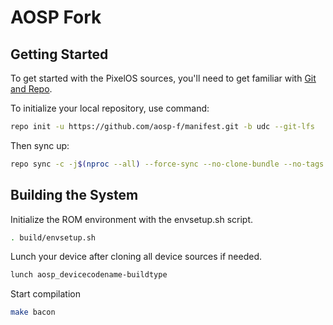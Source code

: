 # AOSP Fork

 Getting Started
---------------
To get started with the PixelOS sources, you'll need to get
familiar with [Git and Repo](https://source.android.com/setup/build/downloading).

 To initialize your local repository, use command:

```bash
repo init -u https://github.com/aosp-f/manifest.git -b udc --git-lfs 
```

Then sync up:

```bash
repo sync -c -j$(nproc --all) --force-sync --no-clone-bundle --no-tags
```

Building the System
-------------------
 Initialize the ROM environment with the envsetup.sh script.

```bash
. build/envsetup.sh
```

Lunch your device after cloning all device sources if needed.

```bash
lunch aosp_devicecodename-buildtype
```

Start compilation

```bash
make bacon
```
